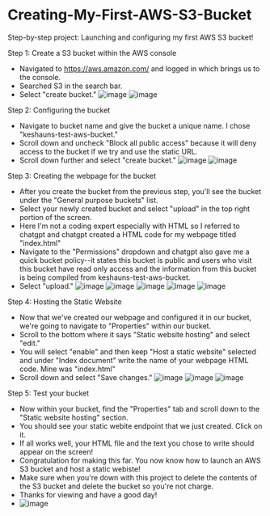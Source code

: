 # Creating-My-First-AWS-S3-Bucket
Step-by-step project: Launching and configuring my first AWS S3 bucket!

Step 1: Create a S3 bucket within the AWS console
- Navigated to https://aws.amazon.com/ and logged in which brings us to the console.
- Searched S3 in the search bar.
- Select "create bucket."
![image](https://github.com/user-attachments/assets/4e73f7a9-fff6-49fd-ae34-db4805d57453)
![image](https://github.com/user-attachments/assets/53842844-8c54-466b-8344-473100fbd42a)

Step 2: Configuring the bucket
- Navigate to bucket name and give the bucket a unique name. I chose "keshauns-test-aws-bucket."
- Scroll down and uncheck "Block all public access" because it will deny access to the bucket if we try and use the static URL.
- Scroll down further and select "create bucket."
![image](https://github.com/user-attachments/assets/d43e4af3-0212-4ded-b4ae-3dd25e68cd43)
![image](https://github.com/user-attachments/assets/8cdfccbd-941f-4b72-9ef7-36a720ad7098)

Step 3: Creating the webpage for the bucket
- After you create the bucket from the previous step, you'll see the bucket under the "General purpose buckets" list.
- Select your newly created bucket and select "upload" in the top right portion of the screen.
- Here I'm not a coding expert especially with HTML so I referred to chatgpt and chatgpt created a HTML code for my webpage titled "index.html"
- Navigate to the "Permissions" dropdown and chatgpt also gave me a quick bucket policy--it states this bucket is public and users who visit this bucket have read only access and the information from this bucket is being compiled from keshauns-test-aws-bucket.
- Select "upload."
![image](https://github.com/user-attachments/assets/daaf6cba-c82d-4ed9-be0e-a9e727f87d69)
![image](https://github.com/user-attachments/assets/65f03b7b-9794-4875-ac82-08a88714adaf)
![image](https://github.com/user-attachments/assets/5c91b560-3134-4103-9541-b60be79ac322)
![image](https://github.com/user-attachments/assets/bf5d3099-b87b-43f4-bd20-9056985968d3)
![image](https://github.com/user-attachments/assets/ec436b44-1911-4e0e-ae91-fc8ef8a6b854)

Step 4: Hosting the Static Website
- Now that we've created our webpage and configured it in our bucket, we're going to navigate to "Properties" within our bucket.
- Scroll to the bottom where it says "Static website hosting" and select "edit."
- You will select "enable" and then keep "Host a static website" selected and under "Index document" write the name of your webpage HTML code. Mine was "index.html"
- Scroll down and select "Save changes."
![image](https://github.com/user-attachments/assets/e960be8b-29a3-45c5-a6c8-7e2051088fd0)
![image](https://github.com/user-attachments/assets/7714458f-4bfd-409e-9403-b31d203d05df)
![image](https://github.com/user-attachments/assets/d974449c-c4a6-479a-a162-319a38f5b226)

Step 5: Test your bucket
- Now within your bucket, find the "Properties" tab and scroll down to the "Static website hosting" section.
- You should see your static webite endpoint that we just created. Click on it.
- If all works well, your HTML file and the text you chose to write should appear on the screen!
- Congratulation for making this far. You now know how to launch an AWS S3 bucket and host a static webiste!
- Make sure when you're down with this project to delete the contents of the S3 bucket and delete the bucket so you're not charge.
- Thanks for viewing and have a good day!
- ![image](https://github.com/user-attachments/assets/89db4be9-a5cc-4907-ac9a-14667d4eb0ea)
